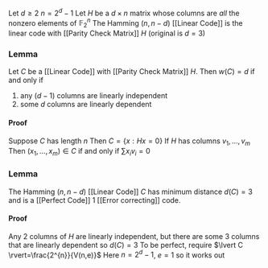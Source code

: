 Let $d\geq 2$ 
$n=2^{d}-1$
Let $H$ be a $d\times n$ matrix whose columns are *all* the nonzero elements of $\mathbb{F}_{2}^{n}$ 
The Hamming $(n,n-d)$ [[Linear Code]] is the linear code with [[Parity Check Matrix]] $H$ (original is $d=3$)

### Lemma 
Let $C$ be a [[Linear Code]] with [[Parity Check Matrix]] $H$. 
Then $w(C)=d$ if and only if
1. any $(d-1)$ columns are linearly independent
2. some $d$ columns are linearly dependent 
#### Proof
Suppose $C$ has length $n$
Then $C=\{ x:Hx=0 \}$
If $H$ has columns $v_{1},\dots ,v_{m}$ 
Then $(x_{1},\dots ,x_{m})\in C$ if and only if $\sum x_{i} v_{i}=0$
### Lemma
The Hamming $(n,n-d)$ [[Linear Code]] $C$ has minimum distance $d(C)=3$ and is a [[Perfect Code]] $1$ [[Error correcting]] code. 
#### Proof
Any $2$ columns of $H$ are linearly independent, but there are some $3$ columns that are linearly dependent so $d(C)=3$
To be perfect, require $\lvert C \rvert=\frac{2^{n}}{V(n,e)}$
Here $n=2^{d}-1$, $e=1$ so it works out 